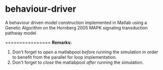 behaviour-driver
================

A behaviour driven model construction implemented in Matlab using a Genetic Algorithm on the Hornberg 2005 MAPK signaling transduction pathway model

================
<b>Remarks:</b> <br/>
1. Don't forget to <i>open</i> a matlabpool <i>before</i> running the simulation in order to benefit from the parallel for loop implementation.<br/>
2. Don't forget to <i>close</i> the matlabpool <i>after</i> running the simulation.</br>